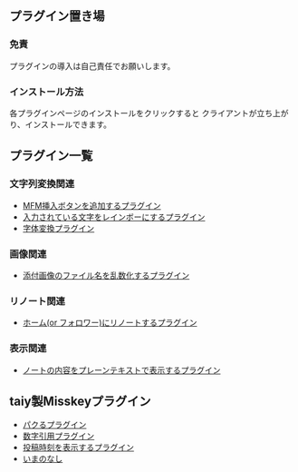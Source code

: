 ## プラグイン置き場

### 免責
プラグインの導入は自己責任でお願いします。

### インストール方法
各プラグインページのインストールをクリックすると
クライアントが立ち上がり、インストールできます。


## プラグイン一覧

### 文字列変換関連
- [MFM挿入ボタンを追加するプラグイン](./page/insert_mfm.md)
- [入力されている文字をレインボーにするプラグイン](./page/text_to_rainbow.md)
- [字体変換プラグイン](./page/font_convert.md)

### 画像関連
- [添付画像のファイル名を乱数化するプラグイン](./page/randomize_attachment_file_name.md)

### リノート関連
- [ホーム(or フォロワー)にリノートするプラグイン](./page/renote_to_select_visibility.md)

### 表示関連
- [ノートの内容をプレーンテキストで表示するプラグイン](./page/plain_text.md)

## taiy製Misskeyプラグイン
- [パクるプラグイン](./page/pakuru.md)
- [数字引用プラグイン](./page/numberquote.md)
- [投稿時刻を表示するプラグイン](./page/viewdate.md)
- [いまのなし](./page/imanonashi.md)